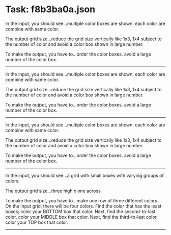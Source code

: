 # Task: f8b3ba0a.json

In the input, you should see...multiple color boxes are  shown. each color are combine with same color.

The output grid size...reduce the grid size vertically like 1x3, 1x4 subject to the number of color and avoid a color box shown in large number.

To make the output, you have to...order the color boxes. avoid a large number of the color box.

---

In the input, you should see...multiple color boxes are  shown. each color are combine with same color.

The output grid size...reduce the grid size vertically like 1x3, 1x4 subject to the number of color and avoid a color box shown in large number.

To make the output, you have to...order the color boxes. avoid a large number of the color box.

---

In the input, you should see...multiple color boxes are  shown. each color are combine with same color.

The output grid size...reduce the grid size vertically like 1x3, 1x4 subject to the number of color and avoid a color box shown in large number.

To make the output, you have to...order the color boxes. avoid a large number of the color box.

---

In the input, you should see...a grid with small boxes with varying groups of colors.

The output grid size...three high x one across

To make the output, you have to...make one row of three different colors. On the input grid, there will be four colors. Find the color that has the least boxes; color your BOTTOM box that color. Next, find the second-to-last color, color your MIDDLE box that color. Next, find the third-to-last color, color your TOP box that color.

---

